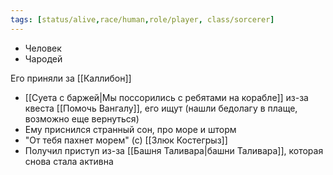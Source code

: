 ```yaml
---
tags: [status/alive,race/human,role/player, class/sorcerer]
---
```


- Человек
- Чародей

Его приняли за [[Каллибон]]

- [[Суета с баржей|Мы поссорились с ребятами на корабле]] из-за квеста [[Помочь Вангалу]], его ищут (нашли бедолагу в плаще, возможно еще вернуться)
- Ему приснился странный сон, про море и шторм
- "От тебя пахнет морем" (с) [[Злюк Костегрыз]]
- Получил приступ из-за [[Башня Таливара|башни Таливара]], которая снова стала активна
